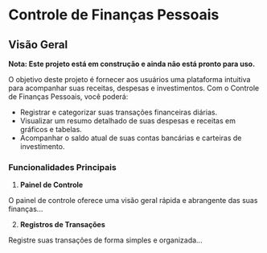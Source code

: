 # Controle de Finanças Pessoais

## Visão Geral

**Nota: Este projeto está em construção e ainda não está pronto para uso.**

O objetivo deste projeto é fornecer aos usuários uma plataforma intuitiva para acompanhar suas receitas, despesas e investimentos. Com o Controle de Finanças Pessoais, você poderá:

- Registrar e categorizar suas transações financeiras diárias.
- Visualizar um resumo detalhado de suas despesas e receitas em gráficos e tabelas.
- Acompanhar o saldo atual de suas contas bancárias e carteiras de investimento.

### Funcionalidades Principais

1. **Painel de Controle**

O painel de controle oferece uma visão geral rápida e abrangente das suas finanças...

2. **Registros de Transações**

Registre suas transações de forma simples e organizada...
